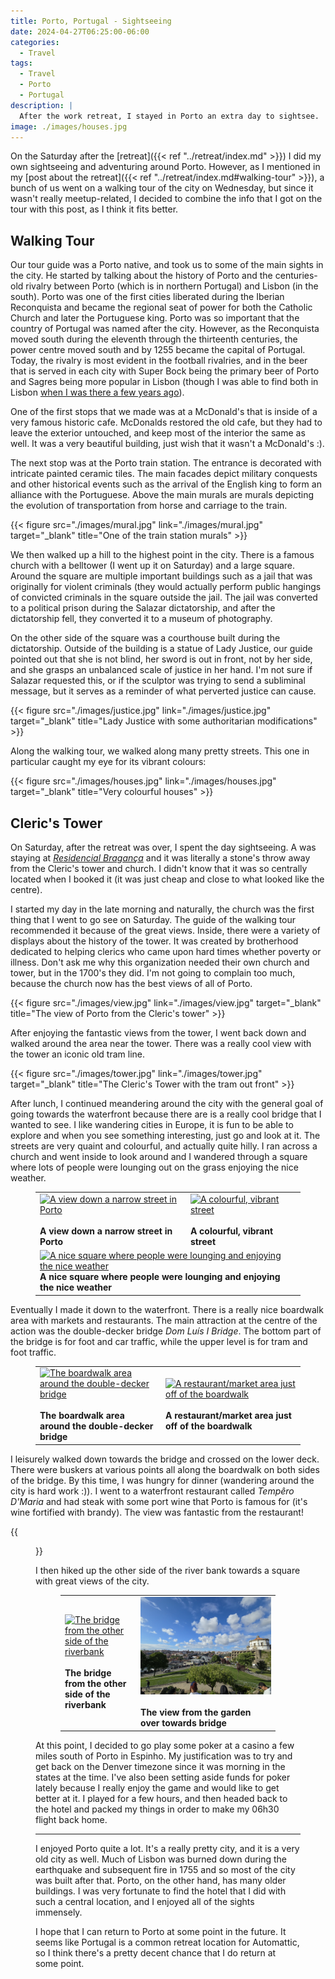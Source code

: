 ```yaml
---
title: Porto, Portugal - Sightseeing
date: 2024-04-27T06:25:00-06:00
categories:
  - Travel
tags:
  - Travel
  - Porto
  - Portugal
description: |
  After the work retreat, I stayed in Porto an extra day to sightsee.
image: ./images/houses.jpg
---
```


On the Saturday after the [retreat]({{< ref "../retreat/index.md" >}}) I did my
own sightseeing and adventuring around Porto. However, as I mentioned in my
[post about the retreat]({{< ref "../retreat/index.md#walking-tour" >}}), a
bunch of us went on a walking tour of the city on Wednesday, but since it wasn't
really meetup-related, I decided to combine the info that I got on the tour with
this post, as I think it fits better.

## Walking Tour

Our tour guide was a Porto native, and took us to some of the main sights in the
city. He started by talking about the history of Porto and the centuries-old
rivalry between Porto (which is in northern Portugal) and Lisbon (in the south).
Porto was one of the first cities liberated during the Iberian Reconquista and
became the regional seat of power for both the Catholic Church and later the
Portuguese king. Porto was so important that the country of Portugal was named
after the city. However, as the Reconquista moved south during the eleventh
through the thirteenth centuries, the power centre moved south and by 1255
became the capital of Portugal. Today, the rivalry is most evident in the
football rivalries, and in the beer that is served in each city with Super Bock
being the primary beer of Porto and Sagres being more popular in Lisbon (though
I was able to find both in Lisbon
[when I was there a few years ago]({{<ref"../../2022-lisbon-and-paris/lisbon-day2/index.md">}})).

One of the first stops that we made was at a McDonald's that is inside of a very
famous historic cafe. McDonalds restored the old cafe, but they had to leave the
exterior untouched, and keep most of the interior the same as well. It was a
very beautiful building, just wish that it wasn't a McDonald's :).

The next stop was at the Porto train station. The entrance is decorated with
intricate painted ceramic tiles. The main facades depict military conquests and
other historical events such as the arrival of the English king to form an
alliance with the Portuguese. Above the main murals are murals depicting the
evolution of transportation from horse and carriage to the train.

{{< figure src="./images/mural.jpg" link="./images/mural.jpg" target="_blank"
title="One of the train station murals" >}}

We then walked up a hill to the highest point in the city. There is a famous
church with a belltower (I went up it on Saturday) and a large square. Around
the square are multiple important buildings such as a jail that was originally
for violent criminals (they would actually perform public hangings of convicted
criminals in the square outside the jail. The jail was converted to a political
prison during the Salazar dictatorship, and after the dictatorship fell, they
converted it to a museum of photography.

On the other side of the square was a courthouse built during the dictatorship.
Outside of the building is a statue of Lady Justice, our guide pointed out that
she is not blind, her sword is out in front, not by her side, and she grasps an
unbalanced scale of justice in her hand. I'm not sure if Salazar requested this,
or if the sculptor was trying to send a subliminal message, but it serves as a
reminder of what perverted justice can cause.

{{< figure src="./images/justice.jpg" link="./images/justice.jpg"
target="_blank" title="Lady Justice with some authoritarian modifications" >}}

Along the walking tour, we walked along many pretty streets. This one in
particular caught my eye for its vibrant colours:

{{< figure src="./images/houses.jpg" link="./images/houses.jpg" target="_blank"
title="Very colourful houses" >}}

## Cleric's Tower

On Saturday, after the retreat was over, I spent the day sightseeing. A was
staying at [_Residencial Bragança_](https://maps.app.goo.gl/f5UmwULLZHZtKhk97)
and it was literally a stone's throw away from the Cleric's tower and church. I
didn't know that it was so centrally located when I booked it (it was just cheap
and close to what looked like the centre).

I started my day in the late morning and naturally, the church was the first
thing that I went to go see on Saturday. The guide of the walking tour
recommended it because of the great views. Inside, there were a variety of
displays about the history of the tower. It was created by brotherhood dedicated
to helping clerics who came upon hard times whether poverty or illness. Don't
ask me why this organization needed their own church and tower, but in the
1700's they did. I'm not going to complain too much, because the church now has
the best views of all of Porto.

{{< figure src="./images/view.jpg" link="./images/view.jpg" target="_blank"
title="The view of Porto from the Cleric's tower" >}}

After enjoying the fantastic views from the tower, I went back down and walked
around the area near the tower. There was a really cool view with the tower an
iconic old tram line.

{{< figure src="./images/tower.jpg" link="./images/tower.jpg" target="_blank"
title="The Cleric's Tower with the tram out front" >}}

After lunch, I continued meandering around the city with the general goal of
going towards the waterfront because there are is a really cool bridge that I
wanted to see. I like wandering cities in Europe, it is fun to be able to
explore and when you see something interesting, just go and look at it. The
streets are very quaint and colourful, and actually quite hilly. I ran across a
church and went inside to look around and I wandered through a square where lots
of people were lounging out on the grass enjoying the nice weather.

<figure>
  <table class="gallery">
    <tr>
      <td>
        <a href="./images/narrow-street.jpg" target="_blank">
          <img src="./images/narrow-street.jpg"
            alt="A view down a narrow street in Porto" />
        </a><br><br>
        <b>A view down a narrow street in Porto</b>
      </td>
      <td>
        <a href="./images/colourful-street.jpg" target="_blank">
          <img src="./images/colourful-street.jpg"
            alt="A colourful, vibrant street" />
        </a><br><br>
        <b>A colourful, vibrant street</b>
      </td>
    </tr>
    <tr>
      <td colspan="2">
        <a href="./images/square.jpg" target="_blank">
          <img src="./images/square.jpg"
            alt="A nice square where people were lounging and enjoying the nice weather" />
        </a><br>
        <b>A nice square where people were lounging and enjoying the nice weather</b>
      </td>
    </tr>
  </table>
</figure>

Eventually I made it down to the waterfront. There is a really nice boardwalk
area with markets and restaurants. The main attraction at the centre of the
action was the double-decker bridge _Dom Luís I Bridge_. The bottom part of the
bridge is for foot and car traffic, while the upper level is for tram and foot
traffic.

<figure>
  <table class="gallery">
    <tr>
      <td>
        <a href="./images/boardwalk.jpg" target="_blank">
          <img src="./images/boardwalk.jpg"
            alt="The boardwalk area around the double-decker bridge" />
        </a><br><br>
        <b>The boardwalk area around the double-decker bridge</b>
      </td>
      <td>
        <a href="./images/market.jpg" target="_blank">
          <img src="./images/market.jpg"
            alt="A restaurant/market area just off of the boardwalk" />
        </a><br><br>
        <b>A restaurant/market area just off of the boardwalk</b>
      </td>
    </tr>
  </table>
</figure>

I leisurely walked down towards the bridge and crossed on the lower deck. There
were buskers at various points all along the boardwalk on both sides of the
bridge. By this time, I was hungry for dinner (wandering around the city is hard
work :)). I went to a waterfront restaurant called _Tempêro D'Maria_ and had
steak with some port wine that Porto is famous for (it's wine fortified with
brandy). The view was fantastic from the restaurant!

{{<figure src="./images/restaurant-view.jpg"
link="./images/restaurant-view.jpg" target="_blank"
title="The view from the restaurant I went to for dinner" >}}

I then hiked up the other side of the river bank towards a square with great
views of the city.

<figure>
  <table class="gallery">
    <tr>
      <td>
        <a href="./images/bridge.jpg" target="_blank">
          <img src="./images/bridge.jpg"
            alt="The bridge from the other side of the riverbank" />
        </a><br><br>
        <b>The bridge from the other side of the riverbank</b>
      </td>
      <td>
        <a href="./images/garden.jpg" target="_blank">
          <img src="./images/garden.jpg"
            alt="The view from the garden over towards bridge" />
        </a><br><br>
        <b>The view from the garden over towards bridge</b>
      </td>
    </tr>
  </table>
</figure>

At this point, I decided to go play some poker at a casino a few miles south of
Porto in Espinho. My justification was to try and get back on the Denver
timezone since it was morning in the states at the time. I've also been setting
aside funds for poker lately because I really enjoy the game and would like to
get better at it. I played for a few hours, and then headed back to the hotel
and packed my things in order to make my 06h30 flight back home.

---

I enjoyed Porto quite a lot. It's a really pretty city, and it is a very old
city as well. Much of Lisbon was burned down during the earthquake and
subsequent fire in 1755 and so most of the city was built after that. Porto, on
the other hand, has many older buildings. I was very fortunate to find the hotel
that I did with such a central location, and I enjoyed all of the sights
immensely.

I hope that I can return to Porto at some point in the future. It seems like
Portugal is a common retreat location for Automattic, so I think there's a
pretty decent chance that I do return at some point.
